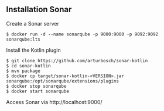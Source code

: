 ## Installation Sonar
Create a Sonar server

    $ docker run -d --name sonarqube -p 9000:9000 -p 9092:9092 sonarqube:lts
    
Install the Kotlin plugin

    $ git clone https://github.com/arturbosch/sonar-kotlin
    $ cd sonar-kotlin
    $ mvn package
    $ docker cp target/sonar-kotlin-<VERSION>.jar sonarqube:/opt/sonarqube/extensions/plugins
    $ docker stop sonarqube
    $ docker start sonarqube

Access Sonar via http://localhost:9000/

